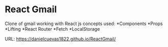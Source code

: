 # React Gmail
Clone of gmail working with React js
concepts used:
*Components
*Props
*Lifting
*React Router
*Fetch
*LocalStorage

URL: https://danielcuevas1822.github.io/ReactGmail/
